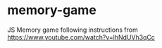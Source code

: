 # memory-game
JS Memory game following instructions from https://www.youtube.com/watch?v=lhNdUVh3qCc
